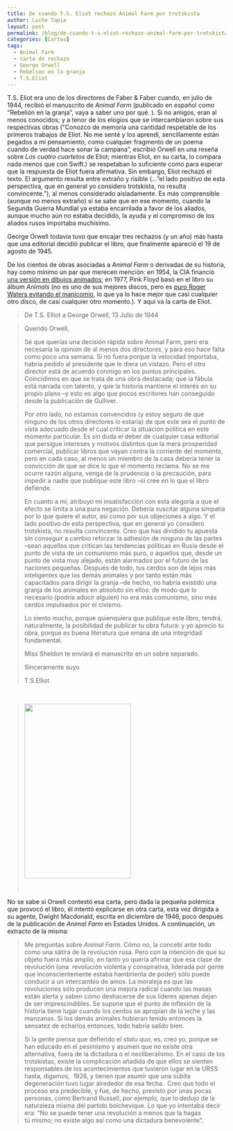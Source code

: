 ```yaml
---
title: De cuando T.S. Eliot rechazó Animal Farm por trotskista
author: Lucho Tapia
layout: post
permalink: /blog/de-cuando-t-s-eliot-rechazo-animal-farm-por-trotskista/
categories: [Cartas]
tags:
  - Animal Farm
  - carta de rechazo
  - George Orwell
  - Rebelion en la granja
  - T.S.Eliot
---
```

T.S. Eliot era uno de los directores de Faber & Faber cuando, en julio de 1944, recibió el manuscrito de _Animal Farm_ (publicado en español como &#8220;Rebelión en la granja&#8221;, vaya a saber uno por qué. ). Si no amigos, eran al menos conocidos; y a tenor de los elogios que se intercambiaron sobre sus respectivas obras ("Conozco de memoria una cantidad respetable de los primeros trabajos de Eliot. No me senté y los aprendí, sencillamente están pegados a mi pensamiento, como cualquier fragmento de un poema cuando de verdad hace sonar la campana&#8221;, escribió Orwell en una reseña sobre _Los cuatro cuartetos_ de Eliot; mientras Eliot, en su carta, lo compara nada menos que con Swift.) se respetaban lo suficiente como para esperar que la respuesta de Eliot fuera afirmativa. Sin embargo, Eliot rechazó el texto. El argumento resulta entre extraño y risible (&#8230;&#8221;el lado positivo de esta perspectiva, que en general yo considero trotskista, no resulta convincente.&#8221;), al menos considerado aisladamente. Es más comprensible (aunque no menos extraño) si se sabe que en ese momento, cuando la Segunda Guerra Mundial ya estaba encarrilada a favor de los aliados, aunque mucho aún no estaba decidido, la ayuda y el compromiso de los aliados rusos importaba muchísimo.

George Orwell todavía tuvo que encajar tres rechazos (y un año) más hasta que una editorial decidió publicar el libro, que finalmente apareció el 19 de agosto de 1945.

De los cientos de obras asociadas a _Animal Farm_ o derivadas de su historia, hay como mínimo un par que merecen mención: en 1954, la CIA financió <a href="https://www.youtube.com/watch?v=w0pys7boNro" target="_blank">una versión en dibujos animados</a>; en 1977, Pink Floyd basó en el libro su álbum _Animals_ (no es uno de sus mejores discos, pero es <a href="https://www.youtube.com/watch?v=XqbWdoMd2H8" target="_blank">puro Roger Waters evitando el manicomio</a>, lo que ya lo hace mejor que casi cualquier otro disco, de casi cualquier otro momento.). Y aquí va la carta de Eliot.

> De T.S. Elliot a George Orwell, 13 Julio de 1944

> Querido Orwell,
>
> Sé que querías una decisión rápida sobre Animal Farm, pero era necesaria la opinión de al menos dos directores, y para eso hace falta como poco una semana. Si no fuera porque la velocidad importaba, habría pedido al presidente que le diera un vistazo. Pero el otro director está de acuerdo conmigo en los puntos principales. Coincidimos en que se trata de una obra destacada; que la fábula está narrada con talento, y que la historia mantiene el interés en su propio plano &#8211;y esto es algo que pocos escritores han conseguido desde la publicación de Gulliver.
>
> Por otro lado, no estamos convencidos (y estoy seguro de que ninguno de los otros directores lo estaría) de que este sea el punto de vista adecuado desde el cual criticar la situación política en este momento particular. Es sin duda el deber de cualquier casa editorial que persigue intereses y motivos distintos que la mera prosperidad comercial, publicar libros que vayan contra la corriente del momento, pero en cada caso, al menos un miembro de la casa debería tener la convicción de que se dice lo que el momento reclama. No se me ocurre razón alguna, venga de la prudencia o la precaución, para impedir a nadie que publique este libro &#8211;si cree en lo que el libro defiende.
>
> En cuanto a mí, atribuyo mi insatisfacción con esta alegoría a que el efecto se limita a una pura negación. Debería suscitar alguna simpatía por lo que quiere el autor, así como por sus objeciones a algo. Y el lado positivo de esta perspectiva, que en general yo considero trotskista, no resulta convincente. Creo que has dividido tu apuesta sin conseguir a cambio reforzar la adhesión de ninguna de las partes &#8211;sean aquellos que critican las tendencias políticas en Rusia desde el punto de vista de un comunismo más puro, o aquellos que, desde un punto de vista muy alejado, están alarmados por el futuro de las naciones pequeñas. Después de todo, tus cerdos son de lejos más inteligentes que los demás animales y por tanto están más capacitados para dirigir la granja &#8211;de hecho, no habría existido una granja de los animales en absoluto sin ellos: de modo que lo necesario (podría aducir alguien) no era más comunismo, sino más cerdos impulsados por el civismo.
>
> Lo siento mucho, porque quienquiera que publique este libro, tendrá, naturalmente, la posibilidad de publicar tu obra futura: y yo aprecio tu obra, porque es buena literatura que emana de una integridad fundamental.
>
> Miss Sheldon te enviará el manuscrito en un sobre separado.
>
> Sinceramente suyo
>
> T.S.Elliot

&nbsp;

> <div class="wp-nocaption alignnone">
>   <img class="alignnone" src="http://media-cache-ec0.pinimg.com/originals/11/65/ff/1165ff9e7bc25d574ec55fac450a2aa4.jpg" alt="" width="245" height="403" />
> </div>
>
> &nbsp;

No se sabe si Orwell contestó esa carta, pero dada la pequeña polémica que provocó el libro, él intentó explicarse en otra carta, esta vez dirigida a su agente, Dwight Macdonald, escrita en diciembre de 1946, poco después de la publicación de _Animal Farm_ en Estados Unidos. A continuación, un extracto de la misma:

> Me preguntas sobre _Animal Farm_. Cómo no, la concebí ante todo como una sátira de la revolución rusa. Pero con la intención de que su objeto fuera más amplio, en tanto yo quería afirmar que esa clase de revolución (una  revolución violenta y conspirativa, liderada por gente que inconscientemente estaba hambrienta de poder) sólo puede conducir a un intercambio de amos. La moraleja es que las revoluciones sólo producen una mejora radical cuando las masas están alerta y saben cómo deshacerse de sus líderes apenas dejan de ser imprescindibles. Se supone que el punto de inflexión de la historia tiene lugar cuando los cerdos se apropian de la leche y las manzanas. Si los demás animales hubieran tenido entonces la sensatez de echarlos entonces, todo habría salido bien.
>
> Si la gente piensa que defiendo el _statu quo_, es, creo yo, porque se han educado en el pesimismo y asumen que no existe otra alternativa, fuera de la dictadura o el neoliberalismo. En el caso de los trotskistas, existe la complicación añadida de que ellos se sienten responsables de los acontecimientos que tuvieron lugar en la URSS hasta, digamos,  1926, y tienen que asumir que una súbita degeneración tuvo lugar alrededor de esa fecha.  Creo que todo el proceso era predecible, y fue, de hecho, previsto por unas pocas personas, como Bertrand Russell, por ejemplo, que lo dedujo de la naturaleza misma del partido bolchevique. Lo que yo intentaba decir era: &#8220;No se puede tener una revolución a menos que la hagas tú mismo; no existe algo así como una dictadura benevolente&#8221;.
